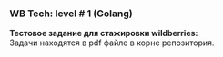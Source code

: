 ### WB Tech: level # 1 (Golang)  
**Тестовое задание для стажировки wildberries:**  
Задачи находятся в pdf файлe в корне репозитория.  